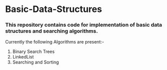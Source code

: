# Basic-Data-Structures

### This repository contains code for implementation of basic data structures and searching algorithms.


Currently the following Algorithms are present:-
1. Binary Search Trees
2. LinkedList
3. Searching and Sorting
